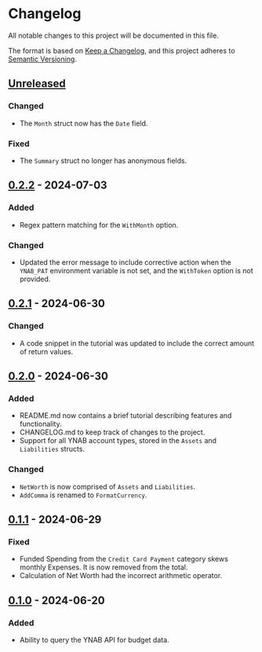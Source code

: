 # Changelog

All notable changes to this project will be documented in this file.

The format is based on [Keep a Changelog](https://keepachangelog.com/en/1.1.0/),
and this project adheres to [Semantic Versioning](https://semver.org/spec/v2.0.0.html).

## [Unreleased]

### Changed
- The `Month` struct now has the `Date` field.

### Fixed
- The `Summary` struct no longer has anonymous fields.

## [0.2.2] - 2024-07-03

### Added

- Regex pattern matching for the `WithMonth` option.

### Changed

- Updated the error message to include corrective action when the `YNAB_PAT` environment variable is not set, and the `WithToken` option is not provided.

## [0.2.1] - 2024-06-30

### Changed

- A code snippet in the tutorial was updated to include the correct amount of return values.  

## [0.2.0] - 2024-06-30

### Added

- README.md now contains a brief tutorial describing features and functionality.
- CHANGELOG.md to keep track of changes to the project.
- Support for all YNAB account types, stored in the `Assets` and `Liabilities` structs.

### Changed

- `NetWorth` is now comprised of `Assets` and `Liabilities`.
- `AddComma` is renamed to `FormatCurrency`.

## [0.1.1] - 2024-06-29

### Fixed

- Funded Spending from the `Credit Card Payment` category skews monthly Expenses. It is now removed from the total.
- Calculation of Net Worth had the incorrect arithmetic operator.

## [0.1.0] - 2024-06-20

### Added

- Ability to query the YNAB API for budget data.

[unreleased]: https://github.com/cassamajor/budget/compare/v0.2.1...HEAD
[0.2.2]: https://github.com/cassamajor/budget/compare/v0.2.1...v0.2.2
[0.2.1]: https://github.com/cassamajor/budget/compare/v0.2.0...v0.2.1
[0.2.0]: https://github.com/cassamajor/budget/compare/v0.1.1...v0.2.0
[0.1.1]: https://github.com/cassamajor/budget/compare/v0.1.0...v0.1.1
[0.1.0]: https://github.com/cassamajor/budget/releases/tag/v0.1.0